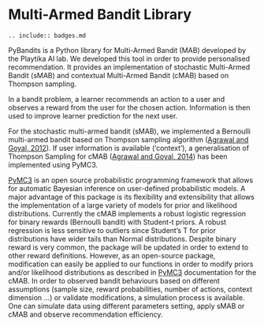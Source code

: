 # Multi-Armed Bandit Library

```{eval-rst}
.. include:: badges.md
```

PyBandits is a Python library for Multi-Armed Bandit (MAB) developed by the Playtika AI lab. We developed this tool in order to provide personalised recommendation. It provides an implementation of stochastic Multi-Armed Bandit (sMAB) and contextual Multi-Armed Bandit (cMAB) based on Thompson sampling.

In a bandit problem, a learner recommends an action to a user and observes a reward from the user for the chosen action. Information is then used to improve learner prediction for the next user.

For the stochastic multi-armed bandit (sMAB),
we implemented a Bernoulli multi-armed bandit based on Thompson sampling algorithm
([Agrawal and Goyal, 2012](http://proceedings.mlr.press/v23/agrawal12/agrawal12.pdf)).
If user information is available (‘context’), a generalisation of Thompson Sampling for cMAB ([Agrawal and Goyal, 2014](https://arxiv.org/pdf/1209.3352.pdf)) has been implemented using PyMC3.

[PyMC3] is an open source
probabilistic programming framework that allows for automatic Bayesian inference on user-defined probabilistic
models. A major advantage of this package is its flexibility and extensibility that allows
the implementation of a large variety of models for prior and likelihood distributions. Currently the cMAB implements a robust logistic regression for binary rewards (Bernoulli bandit) with Student-t priors. A robust regression
is less sensitive to outliers since Student’s T for prior distributions have wider tails than Normal distributions.
Despite binary reward is very common, the package will be updated in order to extend to other reward definitions.
However, as an open-source package, modification can easily be applied to our functions in order to modify priors
and/or likelihood distributions as described in [PyMC3] documentation for the cMAB.
In order to observed bandit behaviours based on different assumptions (sample size, reward probabilities,
number of actions, context dimension …) or validate modifications, a simulation process is available. One can
simulate data using different parameters setting, apply sMAB or cMAB and observe recommendation efficiency.

[pymc3]: https://docs.pymc.io/
